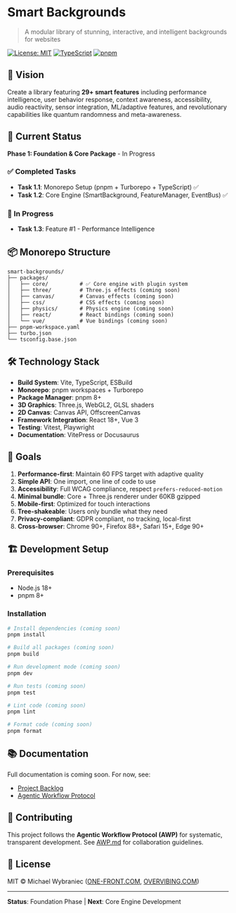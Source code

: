 # Smart Backgrounds

> A modular library of stunning, interactive, and intelligent backgrounds for websites

[![License: MIT](https://img.shields.io/badge/License-MIT-blue.svg)](LICENSE)
[![TypeScript](https://img.shields.io/badge/TypeScript-5.3-blue)](https://www.typescriptlang.org/)
[![pnpm](https://img.shields.io/badge/pnpm-8.15-orange)](https://pnpm.io/)

## 🎯 Vision

Create a library featuring **29+ smart features** including performance intelligence, user behavior response, context awareness, accessibility, audio reactivity, sensor integration, ML/adaptive features, and revolutionary capabilities like quantum randomness and meta-awareness.

## 🚀 Current Status

**Phase 1: Foundation & Core Package** - In Progress

### ✅ Completed Tasks

- **Task 1.1**: Monorepo Setup (pnpm + Turborepo + TypeScript) ✅
- **Task 1.2**: Core Engine (SmartBackground, FeatureManager, EventBus) ✅

### 🔄 In Progress

- **Task 1.3**: Feature #1 - Performance Intelligence

## 📦 Monorepo Structure

```
smart-backgrounds/
├── packages/
│   ├── core/          # ✅ Core engine with plugin system
│   ├── three/         # Three.js effects (coming soon)
│   ├── canvas/        # Canvas effects (coming soon)
│   ├── css/           # CSS effects (coming soon)
│   ├── physics/       # Physics engine (coming soon)
│   ├── react/         # React bindings (coming soon)
│   └── vue/           # Vue bindings (coming soon)
├── pnpm-workspace.yaml
├── turbo.json
└── tsconfig.base.json
```

## 🛠️ Technology Stack

- **Build System**: Vite, TypeScript, ESBuild
- **Monorepo**: pnpm workspaces + Turborepo
- **Package Manager**: pnpm 8+
- **3D Graphics**: Three.js, WebGL2, GLSL shaders
- **2D Canvas**: Canvas API, OffscreenCanvas
- **Framework Integration**: React 18+, Vue 3
- **Testing**: Vitest, Playwright
- **Documentation**: VitePress or Docusaurus

## 🎯 Goals

1. **Performance-first**: Maintain 60 FPS target with adaptive quality
2. **Simple API**: One import, one line of code to use
3. **Accessibility**: Full WCAG compliance, respect `prefers-reduced-motion`
4. **Minimal bundle**: Core + Three.js renderer under 60KB gzipped
5. **Mobile-first**: Optimized for touch interactions
6. **Tree-shakeable**: Users only bundle what they need
7. **Privacy-compliant**: GDPR compliant, no tracking, local-first
8. **Cross-browser**: Chrome 90+, Firefox 88+, Safari 15+, Edge 90+

## 🏗️ Development Setup

### Prerequisites

- Node.js 18+
- pnpm 8+

### Installation

```bash
# Install dependencies (coming soon)
pnpm install

# Build all packages (coming soon)
pnpm build

# Run development mode (coming soon)
pnpm dev

# Run tests (coming soon)
pnpm test

# Lint code (coming soon)
pnpm lint

# Format code (coming soon)
pnpm format
```

## 📚 Documentation

Full documentation is coming soon. For now, see:

- [Project Backlog](agentic-sdlc/tasks/project-backlog.md)
- [Agentic Workflow Protocol](agentic-sdlc/AWP.md)

## 🤝 Contributing

This project follows the **Agentic Workflow Protocol (AWP)** for systematic, transparent development. See [AWP.md](agentic-sdlc/AWP.md) for collaboration guidelines.

## 📄 License

MIT © Michael Wybraniec ([ONE-FRONT.COM](https://one-front.com), [OVERVIBING.COM](https://overvibing.com))

---

**Status**: Foundation Phase | **Next**: Core Engine Development
